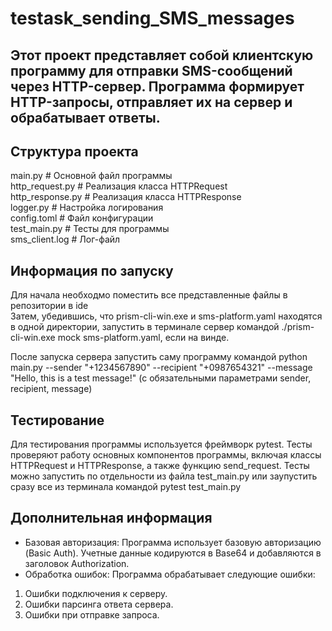 # testask_sending_SMS_messages

## Этот проект представляет собой клиентскую программу для отправки SMS-сообщений через HTTP-сервер. Программа формирует HTTP-запросы, отправляет их на сервер и обрабатывает ответы.  

## Структура проекта
main.py               # Основной файл программы  
http_request.py       # Реализация класса HTTPRequest  
http_response.py      # Реализация класса HTTPResponse  
logger.py             # Настройка логирования  
config.toml           # Файл конфигурации  
test_main.py          # Тесты для программы  
sms_client.log        # Лог-файл  

## Информация по запуску
Для начала необходмо поместить все представленные файлы в репозитории в ide  
Затем, убедившись, что prism-cli-win.exe и sms-platform.yaml находятся в одной директории, запустить в терминале сервер командой ./prism-cli-win.exe mock sms-platform.yaml, если на винде.  
  
После запуска сервера запустить саму программу командой python main.py --sender "+1234567890" --recipient "+0987654321" --message "Hello, this is a test message!" (с обязательными параметрами sender, recipient, message)  

## Тестирование
Для тестирования программы используется фреймворк pytest. Тесты проверяют работу основных компонентов программы, включая классы HTTPRequest и HTTPResponse, а также функцию send_request.
Тесты можно запустить по отдельности из файла test_main.py или заупустить сразу все из терминала командой pytest test_main.py

## Дополнительная информация
- Базовая авторизация:
Программа использует базовую авторизацию (Basic Auth). Учетные данные кодируются в Base64 и добавляются в заголовок Authorization.  
- Обработка ошибок:
Программа обрабатывает следующие ошибки:  
1. Ошибки подключения к серверу.
2. Ошибки парсинга ответа сервера.  
3. Ошибки при отправке запроса.  

